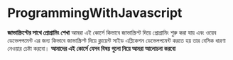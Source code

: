 # ProgrammingWithJavascript
**জাভাস্ক্রিপ্টের সাথে প্রোগ্রামিং শেখা**
আমরা এই কোর্সে কিভাবে জাভাস্ক্রিপ্ট দিয়ে প্রোগ্রামিং শুরু করা যায় এবং ওয়েব ডেভেলপমেন্ট এর জন্য কিভাবে জাভাস্ক্রিপ্ট দিয়ে ক্লায়েন্ট সাইড এপ্লিকেশন ডেভেলপমেন্ট করতে হয় তার বেসিক ধারণা নেওয়ার চেষ্টা করবো। 
__আমাদের এই কোর্সে যেসব বিষয় গুলো নিয়ে আমরা আলোচনা করবো__
